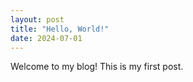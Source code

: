 ```yaml
---  
layout: post  
title: "Hello, World!"  
date: 2024-07-01  
---  
```

  
Welcome to my blog! This is my first post.  
